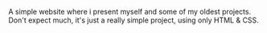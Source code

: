 A simple website where i present myself and some of my oldest projects.
Don't expect much, it's just a really simple project, using only HTML & CSS.

